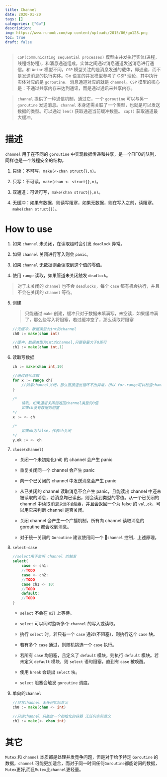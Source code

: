 ```yaml
---
title: Channel
date: 2020-01-20
tags: []
categories: ["Go"]
description: 
img: https://www.runoob.com/wp-content/uploads/2015/06/go128.png
toc: true
draft: false
---
```


>`CSP(communicating sequential processes)` 模型由并发执行实体(进程，线程或协程)，和消息通道组成，实体之间通过消息通道发送消息进行通信。和 `Actor` 模型不同，`CSP` 模型关注的是消息发送的载体，即通道，而不是发送消息的执行实体。Go 语言的并发模型参考了 CSP 理论，其中执行实体对应的是 `goroutine，` 消息通道对应的就是 `channel`。`CSP` 模型的核心是：不通过共享内存来达到通讯，而是通过通讯来共享内存。


> `channel` 提供了一种通信机制，通过它，一个 `goroutine` 可以与另一 `goroutine` 发送消息。`channel` 本身还需关联了一个类型，也就是可以发送数据的类型。可以通过 `len()` 获取通道当前缓冲数量。 `cap()` 获取通道最大缓冲。

<!--more-->


# 描述

`channel` 用于在不同的 `goroutine` 中实现数据传递和共享，是一个FIFO的队列，同样也是一个线程安全的结构。

1. 只读：不可写，`make(<-chan struct{},n)`。

2. 只写：不可读，`make(chan <- struct{},n)`。

3. 双通道：可读可写，`make(chan struct{},n)`。

4. 无缓冲：如果有数据，则读写阻塞，如果无数据，则在写入之前，读阻塞。`make(chan struct{})`。




# How to use

1. 如果 `channel` 未关闭，在读取超时会引发 `deadlock` 异常。

2. 如果 `channel` 关闭进行写入则会 `panic`。

3. 如果 `channel` 无数据则会读取到这个值的零值。

4. 使用 `range` 读取，如果管道未关闭触发 `deadlock`。

>对于未关闭的 `channel` 也不会 `deadlocks`，每个 `case` 都有机会执行，并且不会在关闭的 `channel` 等待。



5. 创建
    > 只能通过 `make` 创建，缓冲只对于数据未填满写，未空读，如果缓冲满了，那么些写入将阻塞，若过缓冲空了，那么读取将阻塞
    ```go
    //无缓冲，数据类型为int的channel
    ch0 := make(chan int)

    //缓冲，数据类型为int的channel,只要容量大于0即可
    ch1 := make(chan int,1)
    ```

6. 读取写数据
    ```go
    ch := make(chan int,10)

    //通过迭代读取
    for x := range ch{
        //如果channel关闭，那么直接退出循环不出异常，所以 for-range可以检查channel的状态
    }

    /*
        读取，如果通道关闭则返回channel类型的0值
        如果ch没有数据则阻塞
    */
    x := <- ch

    /*
        如果ok为false，代表ch关闭
    */
    y,ok := <- ch
    ```

7. `close(channel)`

    + 关闭一个未初始化(nil) 的 channel 会产生 panic

    + 重复关闭同一个 channel 会产生 panic

    + 向一个已关闭的 channel 中发送消息会产生 panic

    + 从已关闭的 channel 读取消息不会产生 panic，且能读出 channel 中还未被读取的消息，若消息均已读出，则会读到类型的零值。从一个已关闭的 channel 中读取消息`永远不会阻塞`，并且会返回一个为 false 的 `val,ok`，可以用它来判断 channel 是否关闭。

    + 关闭 channel 会产生一个广播机制，所有向 channel 读取消息的 goroutine 都会收到消息。

    + 对于统一关闭的 `Goroutine` 建议使用同一个 `channel` 控制，上述原理。


8. `select-case`
    ```go
    //select用于监听 channel 的触发
    select{
        case <- ch1:
        //TODO
        case <- ch2:
        //TODO
        case ch1 <- 10:
        //TODO
        default:
        //TODO
    }
    ```

    + `select` 不会在 `nil` 上等待。

    + `select` 可以同时监听多个 `channel` 的写入或读取。

    + 执行 `select` 时，若只有一个 `case` 通过(不阻塞)，则执行这个 `case` 块。

    + 若有多个 `case` 通过，则随机挑选一个 `case` 执行。

    + 若所有 `case` 均阻塞，且定义了 `default` 模块，则执行 `default` 模块。若未定义 `default` 模块，则 `select` 语句阻塞，直到有 `case` 被唤醒。

    + 使用 `break` 会跳出 `select` 块。

    + `select` 阻塞会触发 `goroutine` 调度。


5. 单向的`channel`
    ```go
    //只写channel 无任何实际意义
    ch0 := make(chan <- int)

    //只读channel 只能做一个初始化的容器 无任何实际意义
    ch1 := make(<- chan int)
    ```

# 其它 

   `Mutex` 和 `channel` 本质都是处理并发竞争问题，但是对于给予特定 `Goroutine` 的数据，`channel` 可能更加适合，而对于同一时间任何`Goroutine`都能访问的数据，`Mutex`更好,而且`Mutex`比`channel`更轻量。
    

